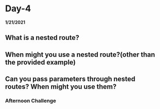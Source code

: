 # Day-4
__1/21/2021__

## What is a nested route?



## When might you use a nested route?(other than the provided example)



## Can you pass parameters through nested routes? When might you use them?



### Afternoon Challenge
